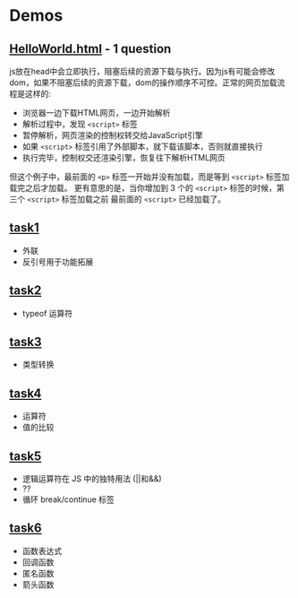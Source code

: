 # Demos

## [HelloWorld.html](HelloWorld.html) - 1 question

js放在head中会立即执行，阻塞后续的资源下载与执行。因为js有可能会修改dom，如果不阻塞后续的资源下载，dom的操作顺序不可控。正常的网页加载流程是这样的:

- 浏览器一边下载HTML网页，一边开始解析
- 解析过程中，发现 `<script>` 标签
- 暂停解析，网页渲染的控制权转交给JavaScript引擎
- 如果 `<script>` 标签引用了外部脚本，就下载该脚本，否则就直接执行
- 执行完毕，控制权交还渲染引擎，恢复往下解析HTML网页
  
但这个例子中，最前面的 `<p>` 标签一开始并没有加载，而是等到 `<script>` 标签加载完之后才加载。
更有意思的是，当你增加到 3 个的 `<script>` 标签的时候，第三个 `<script>` 标签加载之前 最前面的 `<script>` 已经加载了。

## [task1](task1.html)

- 外联
- 反引号用于功能拓展

## [task2](task2.html)

- typeof 运算符

## [task3](task3.js)

- 类型转换

## [task4](task4.js)

- 运算符
- 值的比较

## [task5](task5.js)

- 逻辑运算符在 JS 中的独特用法 (||和&&)
- ??
- 循环 break/continue 标签

## [task6](task6.js)

- 函数表达式
- 回调函数
- 匿名函数
- 箭头函数

